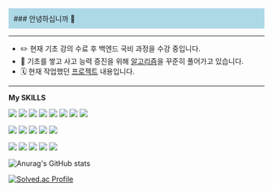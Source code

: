 <div style="background-color: lightblue; padding: 10px;">
### 안녕하십니까 👋
</div>


----

<!--
**gahuileeee/gahuileeee** is a ✨ _special_ ✨ repository because its `README.md` (this file) appears on your GitHub profile.

Here are some ideas to get you started:

- 🔭 I’m currently working on ...
- 🌱 I’m currently learning ...
- 👯 I’m looking to collaborate on ...
- 🤔 I’m looking for help with ...
- 💬 Ask me about ...
- 📫 How to reach me: ...
- 😄 Pronouns: ...
- ⚡ Fun fact: ...
-->

* :pencil2: 현재 기초 강의 수료 후 백엔드 국비 과정을 수강 중입니다.
* :memo: 기초를 쌓고 사고 능력 증진을 위해 [알고리즘](https://github.com/gahuileeee/codingtest)을 꾸준히 풀어가고 있습니다.
* :spiral_calendar: 현재 작업했던 [프로젝트](https://github.com/gahuileeee/project) 내용입니다.

----
**My SKILLS**
<p>
    <img src="https://img.shields.io/badge/JavaScript-F5FF38?style=flat&logo=JavaScript&logoColor=white">
    <img src="https://img.shields.io/badge/CSS3-40A9FF?style=flat&logo=CSS3&logoColor=white">
    <img src="https://img.shields.io/badge/HTML5-FF7B00?style=flat&logo=HTML5&logoColor=white">
      <img src="https://img.shields.io/badge/Thymeleaf-005F0F?style=flat&logo=Thymeleaf&logoColor=white">
    <img src="https://img.shields.io/badge/JAVA-36FF90?style=flat&logo=JAVA&logoColor=white">
      <img src="https://img.shields.io/badge/Spring-6DB33F?style=flat&logo=Spring&logoColor=white">
      <img src="https://img.shields.io/badge/Spring Boot-6DB33F?style=flat&logo=Spring Boot&logoColor=white">
        <img src="https://img.shields.io/badge/React-40A9FF??style=flat&logo=React&logoColor=white">
</p>
<p>
    <img src="https://img.shields.io/badge/MySQL-4479A1?style=flat&logo=MySQL&logoColor=white">
    <img src="https://img.shields.io/badge/MariaDB-003545?style=flat&logo=MariaDB&logoColor=white">
    <img src="https://img.shields.io/badge/OracleDB-F80000?style=flat&logo=Oracle&logoColor=white">
        <img src="https://img.shields.io/badge/JPA-00e842?style=flat&logo=JPA&logoColor=white">
        <img src="https://img.shields.io/badge/MYBATIS-e800c9?style=flat&logo=MYBATIS&logoColor=white">
</p>
<p>
       <img src="https://img.shields.io/badge/JSON-000000?style=flat&logo=JSON&logoColor=white">
     <img src="https://img.shields.io/badge/Apache-1c03fc?style=flat&logo=Apache&logoColor=white">
    <img src="https://img.shields.io/badge/Amazon AWS-050030?style=flat&logo=Amazon AWS&logoColor=white">
      <img src="https://img.shields.io/badge/Git-F05032?style=flat&logo=Git&logoColor=white">
      <img src="https://img.shields.io/badge/GitHub-181717?style=flat&logo=GitHub&logoColor=white">
</p>


![Anurag's GitHub stats](https://github-readme-stats.vercel.app/api?username=gahuileeee&show_icons=true&theme=②default)


[![Solved.ac Profile](http://mazassumnida.wtf/api/v2/generate_badge?boj=dmakdmak12)](https://solved.ac/dmakdmak12/)
